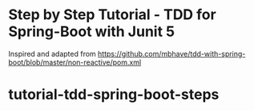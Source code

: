 # Step by Step Tutorial -  TDD for Spring-Boot with Junit 5

Inspired and adapted from https://github.com/mbhave/tdd-with-spring-boot/blob/master/non-reactive/pom.xml

# tutorial-tdd-spring-boot-steps
